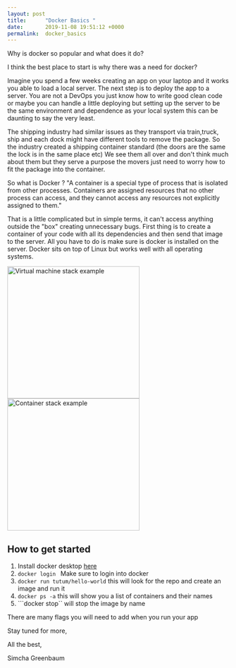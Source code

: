 ```yaml
---
layout: post
title:      "Docker Basics "
date:       2019-11-08 19:51:12 +0000
permalink:  docker_basics
---
```



Why is docker so popular and what does it do? 

I think the best place to start is why there was a need for docker?

Imagine you spend a few weeks creating an app on your laptop and it works you able to load a local server. The next step is to deploy the app to a server. You are not a DevOps you just know how to write good clean code or maybe you can handle a little deploying but setting up the server to be the same environment and dependence as your local system this can be daunting to say the very least. 

The shipping industry had similar issues as they transport via train,truck, ship and each dock might have different tools to remove the package. So the industry created a shipping container standard (the doors are the same the lock is in the same place etc) We see them all over and don't think much about them but they serve a purpose the movers just need to worry how to fit the package into the container. 

So what is Docker ?
"A container is a special type of process that is isolated from other processes. Containers are assigned resources that no other process can access, and they cannot access any resources not explicitly assigned to them."


That is a little complicated but in simple terms, it can't access anything outside the "box" creating unnecessary bugs. First thing is to create a container of your code with all its dependencies and then send that image to the server. All you have to do is make sure is docker is installed on the server. Docker sits on top of Linux but works well with all operating systems.





<img src="https://docs.docker.com/images/VM%402x.png" alt="Virtual machine stack example" width="300px">
<img src="https://docs.docker.com/images/Container%402x.png" alt="Container stack example" width="300px">




## How to get started 

1. Install docker desktop [here](https://www.docker.com/products/docker-desktop)
2. ```docker login ```  Make sure to login into docker 
3. ```docker run tutum/hello-world```     this will look for the repo and create an image   and run it 
4. ```docker ps -a```   this will show you a list of containers  and their names 
5. ```docker stop``   will stop the image by name 

There are many flags you will need to add when  you run your app





Stay tuned for more,

All the best,

Simcha Greenbaum



